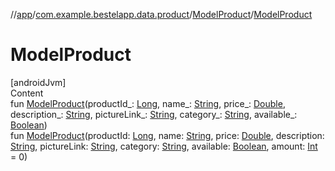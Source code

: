 //[app](../../index.md)/[com.example.bestelapp.data.product](../index.md)/[ModelProduct](index.md)/[ModelProduct](-model-product.md)



# ModelProduct  
[androidJvm]  
Content  
fun [ModelProduct](-model-product.md)(productId_: [Long](https://kotlinlang.org/api/latest/jvm/stdlib/kotlin/-long/index.html), name_: [String](https://kotlinlang.org/api/latest/jvm/stdlib/kotlin/-string/index.html), price_: [Double](https://kotlinlang.org/api/latest/jvm/stdlib/kotlin/-double/index.html), description_: [String](https://kotlinlang.org/api/latest/jvm/stdlib/kotlin/-string/index.html), pictureLink_: [String](https://kotlinlang.org/api/latest/jvm/stdlib/kotlin/-string/index.html), category_: [String](https://kotlinlang.org/api/latest/jvm/stdlib/kotlin/-string/index.html), available_: [Boolean](https://kotlinlang.org/api/latest/jvm/stdlib/kotlin/-boolean/index.html))  
fun [ModelProduct](-model-product.md)(productId: [Long](https://kotlinlang.org/api/latest/jvm/stdlib/kotlin/-long/index.html), name: [String](https://kotlinlang.org/api/latest/jvm/stdlib/kotlin/-string/index.html), price: [Double](https://kotlinlang.org/api/latest/jvm/stdlib/kotlin/-double/index.html), description: [String](https://kotlinlang.org/api/latest/jvm/stdlib/kotlin/-string/index.html), pictureLink: [String](https://kotlinlang.org/api/latest/jvm/stdlib/kotlin/-string/index.html), category: [String](https://kotlinlang.org/api/latest/jvm/stdlib/kotlin/-string/index.html), available: [Boolean](https://kotlinlang.org/api/latest/jvm/stdlib/kotlin/-boolean/index.html), amount: [Int](https://kotlinlang.org/api/latest/jvm/stdlib/kotlin/-int/index.html) = 0)  




